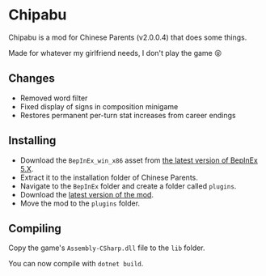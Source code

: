 # Chipabu

Chipabu is a mod for Chinese Parents (v2.0.0.4) that does some things.

Made for whatever my girlfriend needs, I don't play the game 😝

## Changes

- Removed word filter
- Fixed display of signs in composition minigame
- Restores permanent per-turn stat increases from career endings

## Installing

- Download the `BepInEx_win_x86` asset from [the latest version of BepInEx 5.X](https://github.com/BepInEx/BepInEx/releases/latest).
- Extract it to the installation folder of Chinese Parents.
- Navigate to the `BepInEx` folder and create a folder called `plugins`.
- Download the [latest version of the mod](https://github.com/qixils/Chipabu/releases/latest).
- Move the mod to the `plugins` folder.

## Compiling

Copy the game's `Assembly-CSharp.dll` file to the `lib` folder.

You can now compile with `dotnet build`.
